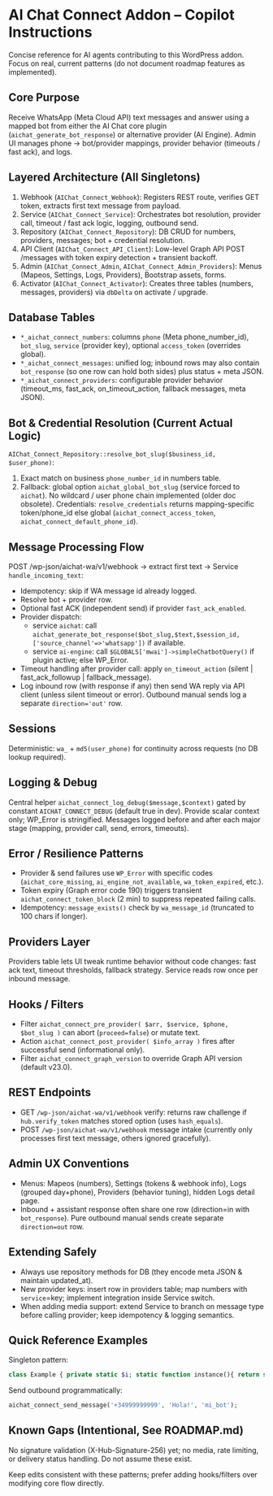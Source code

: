 # AI Chat Connect Addon – Copilot Instructions

Concise reference for AI agents contributing to this WordPress addon. Focus on real, current patterns (do not document roadmap features as implemented).

## Core Purpose
Receive WhatsApp (Meta Cloud API) text messages and answer using a mapped bot from either the AI Chat core plugin (`aichat_generate_bot_response`) or alternative provider (AI Engine). Admin UI manages phone → bot/provider mappings, provider behavior (timeouts / fast ack), and logs.

## Layered Architecture (All Singletons)
1. Webhook (`AIChat_Connect_Webhook`): Registers REST route, verifies GET token, extracts first text message from payload.
2. Service (`AIChat_Connect_Service`): Orchestrates bot resolution, provider call, timeout / fast ack logic, logging, outbound send.
3. Repository (`AIChat_Connect_Repository`): DB CRUD for numbers, providers, messages; bot + credential resolution.
4. API Client (`AIChat_Connect_API_Client`): Low-level Graph API POST /messages with token expiry detection + transient backoff.
5. Admin (`AIChat_Connect_Admin`, `AIChat_Connect_Admin_Providers`): Menus (Mapeos, Settings, Logs, Providers), Bootstrap assets, forms.
6. Activator (`AIChat_Connect_Activator`): Creates three tables (numbers, messages, providers) via `dbDelta` on activate / upgrade.

## Database Tables
- `*_aichat_connect_numbers`: columns `phone` (Meta phone_number_id), `bot_slug`, `service` (provider key), optional `access_token` (overrides global).
- `*_aichat_connect_messages`: unified log; inbound rows may also contain `bot_response` (so one row can hold both sides) plus status + meta JSON.
- `*_aichat_connect_providers`: configurable provider behavior (timeout_ms, fast_ack, on_timeout_action, fallback messages, meta JSON).

## Bot & Credential Resolution (Current Actual Logic)
`AIChat_Connect_Repository::resolve_bot_slug($business_id, $user_phone)`:
1. Exact match on business `phone_number_id` in numbers table.
2. Fallback: global option `aichat_global_bot_slug` (service forced to `aichat`).
No wildcard / user phone chain implemented (older doc obsolete).
Credentials: `resolve_credentials` returns mapping-specific token/phone_id else global (`aichat_connect_access_token`, `aichat_connect_default_phone_id`).

## Message Processing Flow
POST /wp-json/aichat-wa/v1/webhook → extract first text → Service `handle_incoming_text`:
- Idempotency: skip if WA message id already logged.
- Resolve bot + provider row.
- Optional fast ACK (independent send) if provider `fast_ack_enabled`.
- Provider dispatch:
    * service `aichat`: call `aichat_generate_bot_response($bot_slug,$text,$session_id,['source_channel'=>'whatsapp'])` if available.
    * service `ai-engine`: call `$GLOBALS['mwai']->simpleChatbotQuery()` if plugin active; else WP_Error.
- Timeout handling after provider call: apply `on_timeout_action` (silent | fast_ack_followup | fallback_message).
- Log inbound row (with response if any) then send WA reply via API client (unless silent timeout or error). Outbound manual sends log a separate `direction='out'` row.

## Sessions
Deterministic: `wa_` + `md5(user_phone)` for continuity across requests (no DB lookup required).

## Logging & Debug
Central helper `aichat_connect_log_debug($message,$context)` gated by constant `AICHAT_CONNECT_DEBUG` (default true in dev). Provide scalar context only; WP_Error is stringified. Messages logged before and after each major stage (mapping, provider call, send, errors, timeouts).

## Error / Resilience Patterns
- Provider & send failures use `WP_Error` with specific codes (`aichat_core_missing`, `ai_engine_not_available`, `wa_token_expired`, etc.).
- Token expiry (Graph error code 190) triggers transient `aichat_connect_token_block` (2 min) to suppress repeated failing calls.
- Idempotency: `message_exists()` check by `wa_message_id` (truncated to 100 chars if longer).

## Providers Layer
Providers table lets UI tweak runtime behavior without code changes: fast ack text, timeout thresholds, fallback strategy. Service reads row once per inbound message.

## Hooks / Filters
- Filter `aichat_connect_pre_provider( $arr, $service, $phone, $bot_slug )` can abort (`proceed=false`) or mutate text.
- Action `aichat_connect_post_provider( $info_array )` fires after successful send (informational only).
- Filter `aichat_connect_graph_version` to override Graph API version (default v23.0).

## REST Endpoints
- GET `/wp-json/aichat-wa/v1/webhook` verify: returns raw challenge if `hub.verify_token` matches stored option (uses `hash_equals`).
- POST `/wp-json/aichat-wa/v1/webhook` message intake (currently only processes first text message, others ignored gracefully).

## Admin UX Conventions
- Menus: Mapeos (numbers), Settings (tokens & webhook info), Logs (grouped day+phone), Providers (behavior tuning), hidden Logs detail page.
- Inbound + assistant response often share one row (direction=in with `bot_response`). Pure outbound manual sends create separate `direction=out` row.

## Extending Safely
- Always use repository methods for DB (they encode meta JSON & maintain updated_at).
- New provider keys: insert row in providers table; map numbers with `service`=key; implement integration inside Service switch.
- When adding media support: extend Service to branch on message type before calling provider; keep idempotency & logging semantics.

## Quick Reference Examples
Singleton pattern:
```php
class Example { private static $i; static function instance(){ return self::$i ?: self::$i = new self(); } }
```
Send outbound programmatically:
```php
aichat_connect_send_message('+34999999999', 'Hola!', 'mi_bot');
```

## Known Gaps (Intentional, See ROADMAP.md)
No signature validation (X-Hub-Signature-256) yet; no media, rate limiting, or delivery status handling. Do not assume these exist.

Keep edits consistent with these patterns; prefer adding hooks/filters over modifying core flow directly.